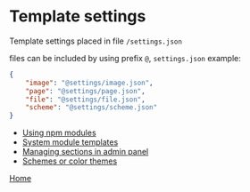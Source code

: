 
# Template settings

Template settings placed in file `/settings.json`

files can be included by using prefix `@`, `settings.json` example:
```json
{
    "image": "@settings/image.json",
    "page": "@settings/page.json",
    "file": "@settings/file.json",
    "scheme": "@settings/scheme.json"
}
```

- [Using npm modules](using_npm.md)
- [System module templates](system_module_templates.md)
- [Managing sections in admin panel](admin_sections.md)
- [Schemes or color themes](schemes.md)


[Home](../index.md)
